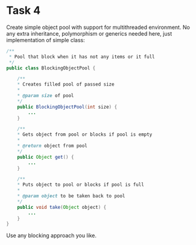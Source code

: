# Task 4

Create simple object pool with support for multithreaded environment. No any extra inheritance, polymorphism or generics needed here, just implementation of simple class:
```java
/** 
 * Pool that block when it has not any items or it full 
 */
public class BlockingObjectPool {

    /**
    * Creates filled pool of passed size
    *
    * @param size of pool
    */
    public BlockingObjectPool(int size) {
        ...
    }

    /**
    * Gets object from pool or blocks if pool is empty
    *
    * @return object from pool
    */
    public Object get() {
        ...
    }

    /**
    * Puts object to pool or blocks if pool is full
    *
    * @param object to be taken back to pool
    */
    public void take(Object object) {
        ...
    }
}
```
Use any blocking approach you like.
